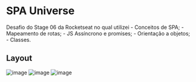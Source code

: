 # SPA Universe
Desafio do Stage 06 da Rocketseat no qual utilizei - Conceitos de SPA; - Mapeamento de rotas; - JS Assíncrono e promises; - Orientação a objetos; - Classes.

## Layout
![image](https://user-images.githubusercontent.com/94807208/168671996-8f9dfd43-c222-4feb-aa1a-3ee283af1393.png)
![image](https://user-images.githubusercontent.com/94807208/168672050-0a305471-27c8-4051-a17c-b05ee5204c36.png)
![image](https://user-images.githubusercontent.com/94807208/168672093-ca2e386d-a7f5-4eba-b3da-6e0497fae25a.png)
